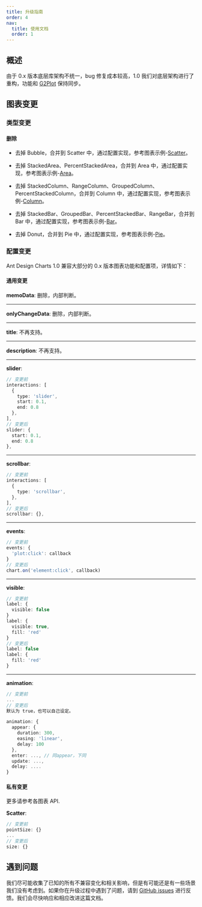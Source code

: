 ```yaml
---
title: 升级指南
order: 4
nav:
  title: 使用文档
  order: 1
---
```


## 概述

由于 0.x 版本底层库架构不统一，bug 修复成本较高，1.0 我们对底层架构进行了重构，功能和 [G2Plot](https://g2plot.antv.vision/zh) 保持同步。

## 图表变更

### 类型变更

#### 删除

- 去掉 Bubble，合并到 Scatter 中，通过配置实现，参考图表示例-[Scatter](../demos/scatter)。

- 去掉 StackedArea、PercentStackedArea，合并到 Area 中，通过配置实现，参考图表示例-[Area](../demos/area)。

- 去掉 StackedColumn、RangeColumn、GroupedColumn、PercentStackedColumn，合并到 Column 中，通过配置实现，参考图表示例-[Column](../demos/column)。

- 去掉 StackedBar、GroupedBar、PercentStackedBar、RangeBar，合并到 Bar 中，通过配置实现，参考图表示例-[Bar](../demos/bar)。

- 去掉 Donut，合并到 Pie 中，通过配置实现，参考图表示例-[Pie](../demos/pie)。

### 配置变更

Ant Design Charts 1.0 兼容大部分的 0.x 版本图表功能和配置项，详情如下：

#### 通用变更

**memoData**: 删除，内部判断。

---

**onlyChangeData**: 删除，内部判断。

---

**title**: 不再支持。

---

**description**: 不再支持。

---

**slider**:

```ts
// 变更前
interactions: [
  {
    type: 'slider',
    start: 0.1,
    end: 0.8
  },
],
// 变更后
slider: {
  start: 0.1,
  end: 0.8
},
```

---

**scrollbar**:

```ts
// 变更前
interactions: [
  {
    type: 'scrollbar',
  },
],
// 变更后
scrollbar: {},
```

---

**events**:

```ts
// 变更前
events: {
  'plot:click': callback
}
// 变更后
chart.on('element:click', callback)
```

---

**visible**:

```ts
// 变更前
label: {
  visible: false
}
label: {
  visible: true,
  fill: 'red'
}
// 变更后
label: false
label: {
  fill: 'red'
}
```

---

**animation**:

```ts
// 变更前
...
// 变更后
默认为 true，也可以自己设定。

animation: {
  appear: {
    duration: 300,
    easing: 'linear',
    delay: 100
  },
  enter: ..., // 同appear，下同
  update: ...,
  delay: ....
}
```

#### 私有变更

更多请参考各图表 API.

**Scatter**:

```ts
// 变更前
pointSize: {}
...
// 变更后
size: {}
```

## 遇到问题

我们尽可能收集了已知的所有不兼容变化和相关影响，但是有可能还是有一些场景我们没有考虑到。如果你在升级过程中遇到了问题，请到 [GitHub issues](https://github.com/ant-design/ant-design-charts/issues) 进行反馈。我们会尽快响应和相应改进这篇文档。
